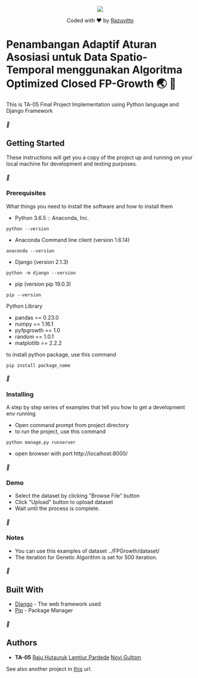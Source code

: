 <p align="center"><img src="https://pbs.twimg.com/media/DlRdo6PX4AABnH5.jpg:large"></p>

<p align="center">
Coded with ❤️ by <a href="mailto:Rajuolivitto@gmail.com?Subject=Hello%20Raju" target="_top">Razuvitto</a>
</p>

# Penambangan Adaptif Aturan Asosiasi untuk Data Spatio-Temporal menggunakan Algoritma Optimized Closed FP-Growth :earth_asia: :rocket:

This is TA-05 Final Project Implementation using Python language and Django Framework

##### :round_pushpin: 
## Getting Started

These instructions will get you a copy of the project up and running on your local machine for development and testing purposes.

##### :round_pushpin: 
### Prerequisites

What things you need to install the software and how to install them

* Python 3.6.5 :: Anaconda, Inc.
```
python --version
```

* Anaconda Command line client (version 1.6.14)
```
anaconda --version
```

* Django (version 2.1.3)
```
python -m django --version
```

* pip (version pip 19.0.3)
```
pip --version
```

Python Library
* pandas == 0.23.0
* numpy == 1.16.1
* pyfpgrowth == 1.0
* random == 1.0.1
* matplotlib == 2.2.2

to install python package, use this command

```
pip install package_name
```
##### :round_pushpin: 
### Installing

A step by step series of examples that tell you how to get a development env running

* Open command prompt from project directory
* to run the project, use this command

```
python manage.py runserver
```

* open browser with port http://localhost:8000/

##### :round_pushpin: 
### Demo
* Select the dataset by clicking "Browse File" button
* Click "Upload" button to upload dataset 
* Wait until the process is complete.

##### :round_pushpin: 
### Notes
* You can use this examples of dataset ../FPGrowth/dataset/
* The iteration for Genetic Algorithm is set for 500 iteration.


##### :round_pushpin: 
## Built With

* [Django](https://www.djangoproject.com/) - The web framework used
* [Pip](https://pypi.org/project/pip/) - Package Manager

##### :round_pushpin: 
## Authors

* **TA-05** 
<a href="mailto:Rajuolivitto@gmail.com?Subject=Hello%20Raju" target="_top">Raju Hutauruk</a>
<a href="mailto:pardedelamtiur@gmail.com?Subject=Hello%20Raju" target="_top">Lamtiur Pardede</a>
<a href="mailto:novigultom23@gmail.com?Subject=Hello%20Raju" target="_top">Novi Gultom</a>

See also another project in [this](https://github.com/razuvitto) url.
